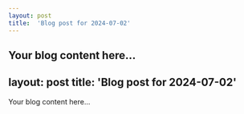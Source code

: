 ```yaml
---
layout: post
title:  'Blog post for 2024-07-02'
---
```

Your blog content here...
---
layout: post
title:  'Blog post for 2024-07-02'
---
Your blog content here...
